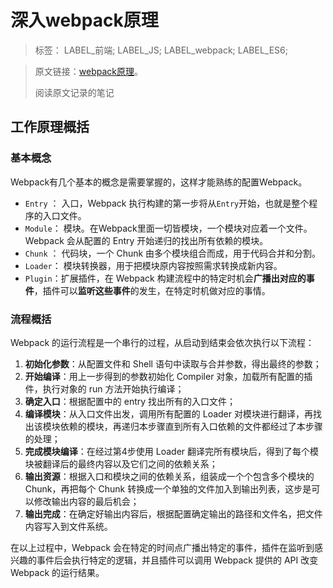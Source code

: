 # 深入webpack原理

> 标签：  LABEL_前端; LABEL_JS; LABEL_webpack; LABEL_ES6;



> 原文链接：[webpack原理](https://link.juejin.im/?target=http%3A%2F%2Fwebpack.wuhaolin.cn%2F5%25E5%258E%259F%25E7%2590%2586%2F)。
>
> 阅读原文记录的笔记



## 工作原理概括

### 基本概念

Webpack有几个基本的概念是需要掌握的，这样才能熟练的配置Webpack。

* `Entry` ： 入口，Webpack 执行构建的第一步将从`Entry`开始，也就是整个程序的入口文件。
* `Module`： 模块。在Webpack里面一切皆模块，一个模块对应着一个文件。Webpack 会从配置的 Entry 开始递归的找出所有依赖的模块。
* `Chunk` ： 代码块，一个 Chunk 由多个模块组合而成，用于代码合并和分割。
* `Loader`： 模块转换器，用于把模块原内容按照需求转换成新内容。
* `Plugin`：扩展插件，在 Webpack 构建流程中的特定时机会**广播出对应的事件**，插件可以**监听这些事件**的发生，在特定时机做对应的事情。

### 流程概括

Webpack 的运行流程是一个串行的过程，从启动到结束会依次执行以下流程：

1. **初始化参数**：从配置文件和 Shell 语句中读取与合并参数，得出最终的参数；
2. **开始编译**：用上一步得到的参数初始化 Compiler 对象，加载所有配置的插件，执行对象的 run 方法开始执行编译；
3. **确定入口**：根据配置中的 entry 找出所有的入口文件；
4. **编译模块**：从入口文件出发，调用所有配置的 Loader 对模块进行翻译，再找出该模块依赖的模块，再递归本步骤直到所有入口依赖的文件都经过了本步骤的处理；
5. **完成模块编译**：在经过第4步使用 Loader 翻译完所有模块后，得到了每个模块被翻译后的最终内容以及它们之间的依赖关系；
6. **输出资源**：根据入口和模块之间的依赖关系，组装成一个个包含多个模块的 Chunk，再把每个 Chunk 转换成一个单独的文件加入到输出列表，这步是可以修改输出内容的最后机会；
7. **输出完成**：在确定好输出内容后，根据配置确定输出的路径和文件名，把文件内容写入到文件系统。

在以上过程中，Webpack 会在特定的时间点广播出特定的事件，插件在监听到感兴趣的事件后会执行特定的逻辑，并且插件可以调用 Webpack 提供的 API 改变 Webpack 的运行结果。

